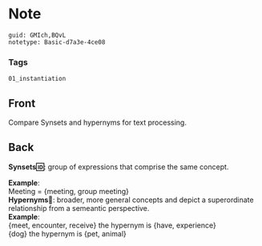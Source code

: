 # Note
```
guid: GMIch,BQvL
notetype: Basic-d7a3e-4ce08
```

### Tags
```
01_instantiation
```

## Front
Compare Synsets and hypernyms for text processing.

## Back
<b>Synsets🆔</b>: group of expressions that comprise the same
concept.
<div>
  <b>Example</b>:
</div>
<div>
  Meeting = {meeting, group meeting}
</div>
<div>
  <b>Hypernyms</b>🛫: broader, more general concepts and depict a
  superordinate relationship from a semeantic perspective.
</div>
<div>
  <b>Example</b>:
</div>
<div>
  {meet, encounter, receive} the hypernym is {have, experience}
</div>
<div>
  {dog} the hypernym is {pet, animal}
</div>
